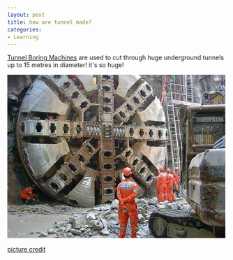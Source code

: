 ```yaml
---
layout: post
title: how are tunnel made?
categories:
- Learning
---
```



[Tunnel Boring Machines](http://en.wikipedia.org/wiki/Tunnel_boring_machine) are used to cut through huge underground tunnels up to 15 metres in diameter! it's so huge!

![](/img/tbm.jpg)

[picture credit](http://www.railway-technology.com/projects/dublin-metro/images/5-tunnel-boring-machine.jpg)
